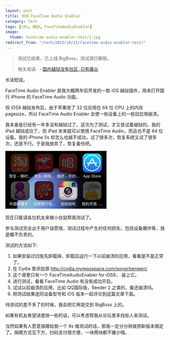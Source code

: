 ```yaml
---
layout: post
title: 测试 FaceTime Audio Enabler
category: Tech
tags: [iOS, 越狱, FaceTimeAudioEnabler]
image: 
  thumb: facetime-audio-enabler-test/1.jpg
redirect_from: "/tech/2015/10/21/facetime-audio-enabler-test/"
---
```


> 测试已结束，已上线 BigBoss，测试源已移除。

> 相关阅读: 
> ・[国内越狱没有社区, 只有庸众](/life/2015/10/22/jailbreak-in-china/)

长话短说。

FaceTime Audio Enabler 是我大概两年前开发的一款 iOS 越狱插件，用来打开国行 iPhone 的 FaceTime Audio 功能。

但 iOS9 越狱发布后，由于苹果改了 32 位应用在 64 位 CPU 上的内存 pagesize，所以 FaceTime Audio Enabler 会使一些设备上的一些旧应用崩溃。

<!-- more -->

我本身是已经有一年多没有越狱过了。这次为了测试，才又尝试着越狱的。我的 iPad 越狱成功了，但 iPad 本来就可以使用 FaceTime Audio，而且也不是 64 位设备。我的 iPhone 5s 却怎么也越不成功，试了很多次，恢复系统又试了很多次，还是不行。于是我放弃了，恢复备份吧。

![](/images/facetime-audio-enabler-test/1.jpg)

现在只能请各位机友来做小白鼠帮我测试了。

参与测试完全出于用户自愿哦，测试过程中产生的任何损失，包括设备爆炸等，我是概不负责的。

测试的方法如下:

1. 如果安装过旧版先卸载掉，卸载后运行一下以前崩溃的应用，看看是不是正常了。
2. 在 Cydia 里添加源 http://cydia.myrepospace.com/songchenwen/
3. 这个源里只有一个 FaceTimeAudioEnabler for iOS9， 装上它。
4. 进行测试，看看 FaceTime Audio 有没有成功开启。
5. 试试以前崩溃的应用，比如 QQ国际版，Reeder 2 之类的，看还崩溃吗。
6. 把测试结果连同设备型号和 iOS 版本一起评论到这篇文章下面。

待测试的差不多了的时候，我会把它再提交到 BigBoss 上的。

如果有机友希望进度快一些的话，可以考虑帮我从论坛里多找些人来测试。

当然如果有人愿意捐赠给我一个 6s 做测试的话，那我一定分分钟就把新版本搞定了。捐赠方式见下方，扫码支付很方便，一块两块都不嫌少哦。
